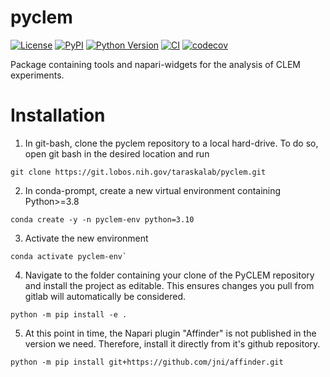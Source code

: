 # pyclem

[![License](https://img.shields.io/pypi/l/pyclem.svg?color=green)](https://github.com/andreasmarnold/pyclem/raw/main/LICENSE)
[![PyPI](https://img.shields.io/pypi/v/pyclem.svg?color=green)](https://pypi.org/project/pyclem)
[![Python Version](https://img.shields.io/pypi/pyversions/pyclem.svg?color=green)](https://python.org)
[![CI](https://github.com/andreasmarnold/pyclem/actions/workflows/ci.yml/badge.svg)](https://github.com/andreasmarnold/pyclem/actions/workflows/ci.yml)
[![codecov](https://codecov.io/gh/andreasmarnold/pyclem/branch/main/graph/badge.svg)](https://codecov.io/gh/andreasmarnold/pyclem)

Package containing tools and napari-widgets for the analysis of CLEM experiments.

# Installation
1. In git-bash, clone the pyclem repository to a local hard-drive. To do so, open git bash in the desired location and run
```
git clone https://git.lobos.nih.gov/taraskalab/pyclem.git
```
2. In conda-prompt, create a new virtual environment containing Python>=3.8
```
conda create -y -n pyclem-env python=3.10
```
3. Activate the new environment
```
conda activate pyclem-env`
```
4. Navigate to the folder containing your clone of the PyCLEM repository and install the project as editable. This ensures changes you pull from gitlab will automatically be considered.
```
python -m pip install -e .
```


5. At this point in time, the Napari plugin "Affinder" is not published in the version we need. Therefore, install it directly from it's github repository.
```
python -m pip install git+https://github.com/jni/affinder.git
```

